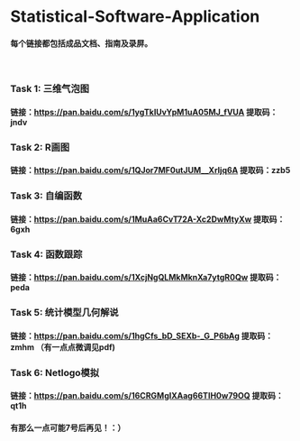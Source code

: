 # Statistical-Software-Application

#### 每个链接都包括成品文档、指南及录屏。
<br>

### Task 1: 三维气泡图
#### 链接：https://pan.baidu.com/s/1ygTkIUvYpM1uA05MJ_fVUA  提取码：jndv

### Task 2: R画图
#### 链接：https://pan.baidu.com/s/1QJor7MF0utJUM__Xrljq6A  提取码：zzb5

### Task 3: 自编函数
#### 链接：https://pan.baidu.com/s/1MuAa6CvT72A-Xc2DwMtyXw  提取码：6gxh

### Task 4: 函数跟踪
#### 链接：https://pan.baidu.com/s/1XcjNgQLMkMknXa7ytgR0Qw  提取码：peda 

### Task 5: 统计模型几何解说
#### 链接：https://pan.baidu.com/s/1hgCfs_bD_SEXb-_G_P6bAg  提取码：zmhm （有一点点微调见pdf)

### Task 6: Netlogo模拟
#### 链接：https://pan.baidu.com/s/16CRGMgIXAag66TIH0w79OQ  提取码：qt1h

#### 有那么一点可能7号后再见！：）
